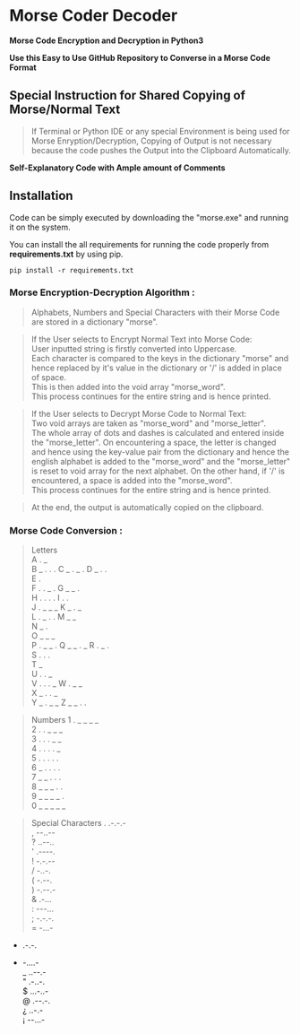 # Morse Coder Decoder

**Morse Code Encryption and Decryption in Python3**

**Use this Easy to Use GitHub Repository to Converse in a Morse Code Format**

## Special Instruction for Shared Copying of Morse/Normal Text
> If Terminal or Python IDE or any special Environment is being used for Morse Enryption/Decryption, Copying of Output is not necessary because the code pushes the Output into the Clipboard Automatically.

**Self-Explanatory Code with Ample amount of Comments**

## Installation
Code can be simply executed by downloading the "morse.exe" and running it on the system.

You can install the all requirements for running the code properly from **requirements.txt** by using pip.

    pip install -r requirements.txt


### Morse Encryption-Decryption Algorithm : 

> Alphabets, Numbers and Special Characters with their Morse Code are stored in a dictionary "morse".

> If the User selects to Encrypt Normal Text into Morse Code:  
User inputted string is firstly converted into Uppercase.   
Each character is compared to the keys in the dictionary "morse" and hence replaced by it's value in the dictionary or '/' is added in place of space.   
This is then added into the void array "morse_word".   
This process continues for the entire string and is hence printed.

> If the User selects to Decrypt Morse Code to Normal Text:  
Two void arrays are taken as "morse_word" and "morse_letter".   
The whole array of dots and dashes is calculated and entered inside the "morse_letter". On encountering a space, the letter is changed and hence using the key-value pair from the dictionary and hence the english alphabet is added to the "morse_word" and the "morse_letter" is reset to void array for the next alphabet. On the other hand, if '/' is encountered, a space is added into the "morse_word".   
This process continues for the entire string and is hence printed.

> At the end, the output is automatically copied on the clipboard.


### Morse Code Conversion :

> Letters   
A	. _  
B	_ . . .	
C	_ . _ .	
D	_ . .	 	
E	.	 	
F	. . _ .	
G	_ _ .	 	
H	. . . .	
I	. .	 	
J	. _ _ _	
K	_ . _	 	
L	. _ . .	
M	_ _	 	
N	_ .	 
O	_ _ _	 
P	. _ _ .	
Q	_ _ . _	
R	. _ .	   
S	. . .	 
T	_	 
U	. . _	 
V	. . . _	
W	. _ _	  
X	_ . . _	 
Y	_ . _ _	
Z	_ _ . .	  

 	 	 	 			 
> Numbers
1	. _ _ _ _	 	
2	. . _ _ _	 	
3	. . . _ _	 	
4	. . . . _	 	
5	. . . . .	 	
6	_ . . . .	 
7	_ _ . . .	 
8	_ _ _ . .	 
9	_ _ _ _ .	 
0	_ _ _ _ _

> Special Characters
.	.-.-.-   
,	--..--   	
?	..--..   	
'	.----.  	
!	-.-.--  	
/	-..-.	  	
(	-.--.	  	
)	-.--.-  	
&	.-...	  	
:	---...     
;	-.-.-.  
=	-...-  
+	.-.-.  
-	-....-  
_	..--.-  
"	.-..-.  
$	...-..-  
@	.--.-.  
¿	..-.-	  	
¡	--...-  
